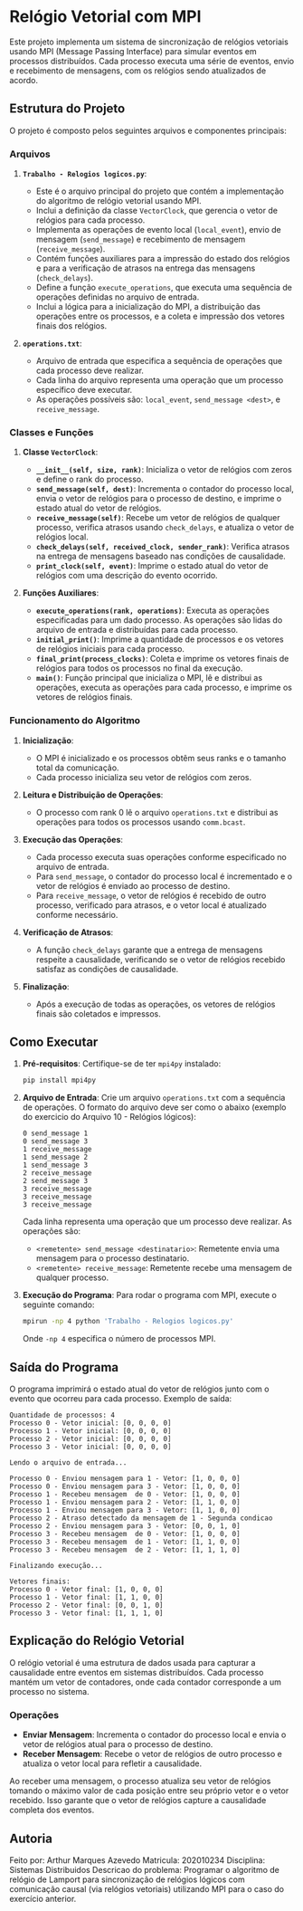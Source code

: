 # Relógio Vetorial com MPI

Este projeto implementa um sistema de sincronização de relógios vetoriais usando MPI (Message Passing Interface) para simular eventos em processos distribuídos. Cada processo executa uma série de eventos, envio e recebimento de mensagens, com os relógios sendo atualizados de acordo.

## Estrutura do Projeto

O projeto é composto pelos seguintes arquivos e componentes principais:

### Arquivos

1. **`Trabalho - Relogios logicos.py`**:
   - Este é o arquivo principal do projeto que contém a implementação do algoritmo de relógio vetorial usando MPI.
   - Inclui a definição da classe `VectorClock`, que gerencia o vetor de relógios para cada processo.
   - Implementa as operações de evento local (`local_event`), envio de mensagem (`send_message`) e recebimento de mensagem (`receive_message`).
   - Contém funções auxiliares para a impressão do estado dos relógios e para a verificação de atrasos na entrega das mensagens (`check_delays`).
   - Define a função `execute_operations`, que executa uma sequência de operações definidas no arquivo de entrada.
   - Inclui a lógica para a inicialização do MPI, a distribuição das operações entre os processos, e a coleta e impressão dos vetores finais dos relógios.

2. **`operations.txt`**:
   - Arquivo de entrada que especifica a sequência de operações que cada processo deve realizar.
   - Cada linha do arquivo representa uma operação que um processo específico deve executar.
   - As operações possíveis são: `local_event`, `send_message <dest>`, e `receive_message`.

### Classes e Funções

1. **Classe `VectorClock`**:
   - **`__init__(self, size, rank)`**: Inicializa o vetor de relógios com zeros e define o rank do processo.
   - **`send_message(self, dest)`**: Incrementa o contador do processo local, envia o vetor de relógios para o processo de destino, e imprime o estado atual do vetor de relógios.
   - **`receive_message(self)`**: Recebe um vetor de relógios de qualquer processo, verifica atrasos usando `check_delays`, e atualiza o vetor de relógios local.
   - **`check_delays(self, received_clock, sender_rank)`**: Verifica atrasos na entrega de mensagens baseado nas condições de causalidade.
   - **`print_clock(self, event)`**: Imprime o estado atual do vetor de relógios com uma descrição do evento ocorrido.

2. **Funções Auxiliares**:
   - **`execute_operations(rank, operations)`**: Executa as operações especificadas para um dado processo. As operações são lidas do arquivo de entrada e distribuídas para cada processo.
   - **`initial_print()`**: Imprime a quantidade de processos e os vetores de relógios iniciais para cada processo.
   - **`final_print(process_clocks)`**: Coleta e imprime os vetores finais de relógios para todos os processos no final da execução.
   - **`main()`**: Função principal que inicializa o MPI, lê e distribui as operações, executa as operações para cada processo, e imprime os vetores de relógios finais.

### Funcionamento do Algoritmo

1. **Inicialização**:
   - O MPI é inicializado e os processos obtêm seus ranks e o tamanho total da comunicação.
   - Cada processo inicializa seu vetor de relógios com zeros.

2. **Leitura e Distribuição de Operações**:
   - O processo com rank 0 lê o arquivo `operations.txt` e distribui as operações para todos os processos usando `comm.bcast`.

3. **Execução das Operações**:
   - Cada processo executa suas operações conforme especificado no arquivo de entrada.
   - Para `send_message`, o contador do processo local é incrementado e o vetor de relógios é enviado ao processo de destino.
   - Para `receive_message`, o vetor de relógios é recebido de outro processo, verificado para atrasos, e o vetor local é atualizado conforme necessário.

4. **Verificação de Atrasos**:
   - A função `check_delays` garante que a entrega de mensagens respeite a causalidade, verificando se o vetor de relógios recebido satisfaz as condições de causalidade.

5. **Finalização**:
   - Após a execução de todas as operações, os vetores de relógios finais são coletados e impressos.

## Como Executar

1. **Pré-requisitos**: Certifique-se de ter `mpi4py` instalado:
   ```bash
   pip install mpi4py
   ```

2. **Arquivo de Entrada**: Crie um arquivo `operations.txt` com a sequência de operações. O formato do arquivo deve ser como o abaixo (exemplo do exercicio do Arquivo 10 - Relógios lógicos):

   ```
   0 send_message 1
   0 send_message 3
   1 receive_message
   1 send_message 2
   1 send_message 3
   2 receive_message
   2 send_message 3
   3 receive_message
   3 receive_message
   3 receive_message 
   ```

   Cada linha representa uma operação que um processo deve realizar. As operações são:

   - `<remetente> send_message <destinatario>`: Remetente envia uma mensagem para o processo destinatario.
   - `<remetente> receive_message`: Remetente recebe uma mensagem de qualquer processo.

3. **Execução do Programa**: Para rodar o programa com MPI, execute o seguinte comando:

   ```bash
   mpirun -np 4 python 'Trabalho - Relogios logicos.py'
   ```

   Onde `-np 4` especifica o número de processos MPI.

## Saída do Programa

O programa imprimirá o estado atual do vetor de relógios junto com o evento que ocorreu para cada processo. Exemplo de saída:

```
Quantidade de processos: 4
Processo 0 - Vetor inicial: [0, 0, 0, 0]
Processo 1 - Vetor inicial: [0, 0, 0, 0]
Processo 2 - Vetor inicial: [0, 0, 0, 0]
Processo 3 - Vetor inicial: [0, 0, 0, 0]

Lendo o arquivo de entrada... 

Processo 0 - Enviou mensagem para 1 - Vetor: [1, 0, 0, 0]
Processo 0 - Enviou mensagem para 3 - Vetor: [1, 0, 0, 0]
Processo 1 - Recebeu mensagem  de 0 - Vetor: [1, 0, 0, 0]
Processo 1 - Enviou mensagem para 2 - Vetor: [1, 1, 0, 0]
Processo 1 - Enviou mensagem para 3 - Vetor: [1, 1, 0, 0]
Processo 2 - Atraso detectado da mensagem de 1 - Segunda condicao
Processo 2 - Enviou mensagem para 3 - Vetor: [0, 0, 1, 0]
Processo 3 - Recebeu mensagem  de 0 - Vetor: [1, 0, 0, 0]
Processo 3 - Recebeu mensagem  de 1 - Vetor: [1, 1, 0, 0]
Processo 3 - Recebeu mensagem  de 2 - Vetor: [1, 1, 1, 0]

Finalizando execução...

Vetores finais:
Processo 0 - Vetor final: [1, 0, 0, 0]
Processo 1 - Vetor final: [1, 1, 0, 0]
Processo 2 - Vetor final: [0, 0, 1, 0]
Processo 3 - Vetor final: [1, 1, 1, 0]
```

## Explicação do Relógio Vetorial

O relógio vetorial é uma estrutura de dados usada para capturar a causalidade entre eventos em sistemas distribuídos. Cada processo mantém um vetor de contadores, onde cada contador corresponde a um processo no sistema.

### Operações

- **Enviar Mensagem**: Incrementa o contador do processo local e envia o vetor de relógios atual para o processo de destino.
- **Receber Mensagem**: Recebe o vetor de relógios de outro processo e atualiza o vetor local para refletir a causalidade.

Ao receber uma mensagem, o processo atualiza seu vetor de relógios tomando o máximo valor de cada posição entre seu próprio vetor e o vetor recebido. Isso garante que o vetor de relógios capture a causalidade completa dos eventos.

## Autoria

Feito por: Arthur Marques Azevedo
Matricula: 202010234
Disciplina: Sistemas Distribuidos
Descricao do problema:
Programar o algoritmo de relógio de Lamport para sincronização de relógios lógicos com comunicação causal (via relógios vetoriais) utilizando MPI para o caso do exercício anterior.